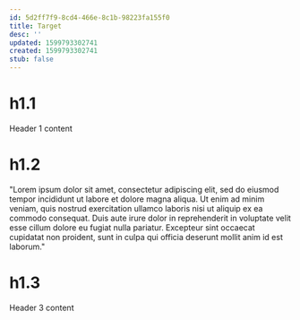 ```yaml
---
id: 5d2ff7f9-8cd4-466e-8c1b-98223fa155f0
title: Target
desc: ''
updated: 1599793302741
created: 1599793302741
stub: false
---
```


# h1.1

Header 1 content

# h1.2

"Lorem ipsum dolor sit amet, consectetur adipiscing elit, sed do eiusmod tempor incididunt ut labore et dolore magna aliqua. Ut enim ad minim veniam, quis nostrud exercitation ullamco laboris nisi ut aliquip ex ea commodo consequat. Duis aute irure dolor in reprehenderit in voluptate velit esse cillum dolore eu fugiat nulla pariatur. Excepteur sint occaecat cupidatat non proident, sunt in culpa qui officia deserunt mollit anim id est laborum."


# h1.3

Header 3 content
